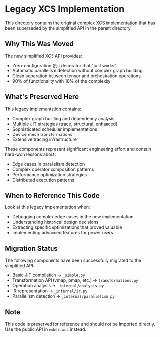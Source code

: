 # Legacy XCS Implementation

This directory contains the original complex XCS implementation that has been superseded by the simplified API in the parent directory.

## Why This Was Moved

The new simplified XCS API provides:
- Zero-configuration @jit decorator that "just works"
- Automatic parallelism detection without complex graph building
- Clean separation between tensor and orchestration operations
- 90% of functionality with 10% of the complexity

## What's Preserved Here

This legacy implementation contains:
- Complex graph building and dependency analysis
- Multiple JIT strategies (trace, structural, enhanced)
- Sophisticated scheduler implementations
- Device mesh transformations
- Extensive tracing infrastructure

These components represent significant engineering effort and contain hard-won lessons about:
- Edge cases in parallelism detection
- Complex operator composition patterns
- Performance optimization strategies
- Distributed execution patterns

## When to Reference This Code

Look at this legacy implementation when:
- Debugging complex edge cases in the new implementation
- Understanding historical design decisions
- Extracting specific optimizations that proved valuable
- Implementing advanced features for power users

## Migration Status

The following components have been successfully migrated to the simplified API:
- Basic JIT compilation → `_simple.py`
- Transformation API (vmap, pmap, etc.) → `transformations.py`
- Operation analysis → `_internal/analysis.py`
- IR representation → `_internal/ir.py`
- Parallelism detection → `_internal/parallelism.py`

## Note

This code is preserved for reference and should not be imported directly.
Use the public API in `ember.xcs` instead.